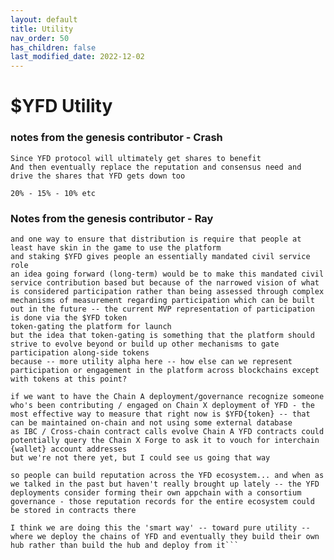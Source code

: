 ```yaml
---
layout: default
title: Utility
nav_order: 50
has_children: false
last_modified_date: 2022-12-02
---
```


# $YFD Utility

### notes from the genesis contributor - Crash

```Honestly early on if someone uses keybase to propose and gets community support then they should get awarded YFD to match their collateral
Since YFD protocol will ultimately get shares to benefit
And then eventually replace the reputation and consensus need and drive the shares that YFD gets down too

20% - 15% - 10% etc

```


### Notes from the genesis contributor - Ray

``` I think a reason on why $YFD is required to get funding and do proposals is because YFD wants participation in governance / management of the platform to be distributed
and one way to ensure that distribution is require that people at least have skin in the game to use the platform
and staking $YFD gives people an essentially mandated civil service role
an idea going forward (long-term) would be to make this mandated civil service contribution based but because of the narrowed vision of what is considered participation rather than being assessed through complex mechanisms of measurement regarding participation which can be built out in the future -- the current MVP representation of participation is done via the $YFD token
token-gating the platform for launch
but the idea that token-gating is something that the platform should strive to evolve beyond or build up other mechanisms to gate participation along-side tokens
because -- more utility alpha here -- how else can we represent participation or engagement in the platform across blockchains except with tokens at this point?

if we want to have the Chain A deployment/governance recognize someone who's been contributing / engaged on Chain X deployment of YFD - the  most effective way to measure that right now is $YFD{token} -- that can be maintained on-chain and not using some external database
as IBC / Cross-chain contract calls evolve Chain A YFD contracts could potentially query the Chain X Forge to ask it to vouch for interchain {wallet} account addresses
but we're not there yet, but I could see us going that way

so people can build reputation across the YFD ecosystem... and when as we talked in the past but haven't really brought up lately -- the YFD deployments consider forming their own appchain with a consortium governance - those reputation records for the entire ecosystem could be stored in contracts there

I think we are doing this the 'smart way' -- toward pure utility -- where we deploy the chains of YFD and eventually they build their own hub rather than build the hub and deploy from it```